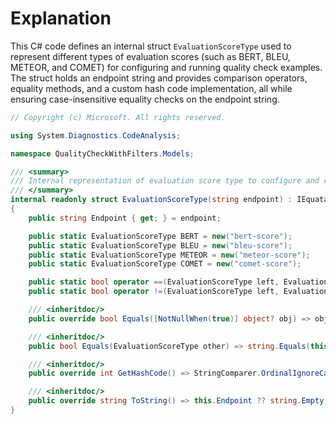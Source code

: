 # Explanation
This C# code defines an internal struct `EvaluationScoreType` used to represent different types of evaluation scores (such as BERT, BLEU, METEOR, and COMET) for configuring and running quality check examples. The struct holds an endpoint string and provides comparison operators, equality methods, and a custom hash code implementation, all while ensuring case-insensitive equality checks on the endpoint string.

```csharp
// Copyright (c) Microsoft. All rights reserved.

using System.Diagnostics.CodeAnalysis;

namespace QualityCheckWithFilters.Models;

/// <summary>
/// Internal representation of evaluation score type to configure and run examples.
/// </summary>
internal readonly struct EvaluationScoreType(string endpoint) : IEquatable<EvaluationScoreType>
{
    public string Endpoint { get; } = endpoint;

    public static EvaluationScoreType BERT = new("bert-score");
    public static EvaluationScoreType BLEU = new("bleu-score");
    public static EvaluationScoreType METEOR = new("meteor-score");
    public static EvaluationScoreType COMET = new("comet-score");

    public static bool operator ==(EvaluationScoreType left, EvaluationScoreType right) => left.Equals(right);
    public static bool operator !=(EvaluationScoreType left, EvaluationScoreType right) => !(left == right);

    /// <inheritdoc/>
    public override bool Equals([NotNullWhen(true)] object? obj) => obj is EvaluationScoreType other && this == other;

    /// <inheritdoc/>
    public bool Equals(EvaluationScoreType other) => string.Equals(this.Endpoint, other.Endpoint, StringComparison.OrdinalIgnoreCase);

    /// <inheritdoc/>
    public override int GetHashCode() => StringComparer.OrdinalIgnoreCase.GetHashCode(this.Endpoint ?? string.Empty);

    /// <inheritdoc/>
    public override string ToString() => this.Endpoint ?? string.Empty;
}
```
